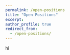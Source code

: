 ```yaml
---
permalink: /open-positions
title: "Open Positions"
excerpt:
author_profile: true
redirect_from: 
  - /open-positions/
---
```


hi
